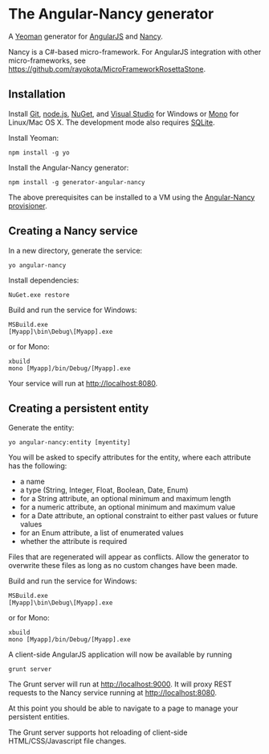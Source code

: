 # The Angular-Nancy generator 

A [Yeoman](http://yeoman.io) generator for [AngularJS](http://angularjs.org) and [Nancy](http://nancyfx.org/).

Nancy is a C#-based micro-framework.  For AngularJS integration with other micro-frameworks, see https://github.com/rayokota/MicroFrameworkRosettaStone.

## Installation

Install [Git](http://git-scm.com), [node.js](http://nodejs.org), [NuGet](http://www.nuget.org/), and [Visual Studio](http://www.visualstudio.com/) for Windows or [Mono](http://mono-project.com/) for Linux/Mac OS X.  The development mode also requires [SQLite](http://www.sqlite.org).

Install Yeoman:

    npm install -g yo

Install the Angular-Nancy generator:

    npm install -g generator-angular-nancy

The above prerequisites can be installed to a VM using the [Angular-Nancy provisioner](https://github.com/rayokota/provision-angular-nancy).

## Creating a Nancy service

In a new directory, generate the service:

    yo angular-nancy

Install dependencies:

    NuGet.exe restore
    
Build and run the service for Windows:

    MSBuild.exe
    [Myapp]\bin\Debug\[Myapp].exe
    
or for Mono:

    xbuild
    mono [Myapp]/bin/Debug/[Myapp].exe

Your service will run at [http://localhost:8080](http://localhost:8080).


## Creating a persistent entity

Generate the entity:

    yo angular-nancy:entity [myentity]

You will be asked to specify attributes for the entity, where each attribute has the following:

- a name
- a type (String, Integer, Float, Boolean, Date, Enum)
- for a String attribute, an optional minimum and maximum length
- for a numeric attribute, an optional minimum and maximum value
- for a Date attribute, an optional constraint to either past values or future values
- for an Enum attribute, a list of enumerated values
- whether the attribute is required

Files that are regenerated will appear as conflicts.  Allow the generator to overwrite these files as long as no custom changes have been made.

Build and run the service for Windows:

    MSBuild.exe
    [Myapp]\bin\Debug\[Myapp].exe
    
or for Mono:

    xbuild
    mono [Myapp]/bin/Debug/[Myapp].exe
    
A client-side AngularJS application will now be available by running

	grunt server
	
The Grunt server will run at [http://localhost:9000](http://localhost:9000).  It will proxy REST requests to the Nancy service running at [http://localhost:8080](http://localhost:8080).

At this point you should be able to navigate to a page to manage your persistent entities.  

The Grunt server supports hot reloading of client-side HTML/CSS/Javascript file changes.


